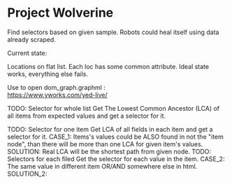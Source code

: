 # Project Wolverine

Find selectors based on given sample.
Robots could heal itself using data already scraped.


Current state:

Locations on flat list. Each loc has some common attribute. 
Ideal state works, everything else fails.
 
Use to open dom_graph.graphml :        
https://www.yworks.com/yed-live/


TODO: Selector for whole list
      Get The Lowest Common Ancestor (LCA) of all items from expected values and get a selector for it.

TODO: Selector for one item
      Get LCA of all fields in each item and get a selector for it.
      CASE_1:
          Items's values could be ALSO found in not the "item node",
          than there will be more than one LCA for given item's values.
          SOLUTION:
          Real LCA will be the shortest path from given node.
TODO: Selectors for each filed
      Get the selector for each value in the item.
      CASE_2:
          The same value in different item OR/AND somewhere else in html.
          SOLUTION_2:

